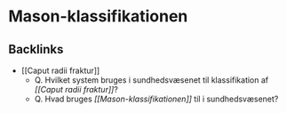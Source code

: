 # Mason-klassifikationen

## Backlinks
* [[Caput radii fraktur]]
	* Q. Hvilket system bruges i sundhedsvæsenet til klassifikation af *[[Caput radii fraktur]]*? 
	* Q. Hvad bruges *[[Mason-klassifikationen]]* til i sundhedsvæsenet?

<!-- {BearID:8EFFCFCB-8347-4624-BFE2-D723AB1D8542-6820-000013E7854D1975} -->
